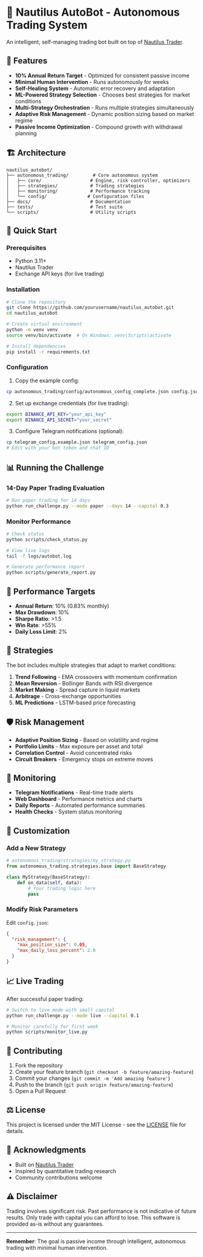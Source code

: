 # 🤖 Nautilus AutoBot - Autonomous Trading System

An intelligent, self-managing trading bot built on top of [Nautilus Trader](https://github.com/nautechsystems/nautilus_trader).

## 🎯 Features

- **10% Annual Return Target** - Optimized for consistent passive income
- **Minimal Human Intervention** - Runs autonomously for weeks
- **Self-Healing System** - Automatic error recovery and adaptation
- **ML-Powered Strategy Selection** - Chooses best strategies for market conditions
- **Multi-Strategy Orchestration** - Runs multiple strategies simultaneously
- **Adaptive Risk Management** - Dynamic position sizing based on market regime
- **Passive Income Optimization** - Compound growth with withdrawal planning

## 🏗️ Architecture

```
nautilus_autobot/
├── autonomous_trading/         # Core autonomous system
│   ├── core/                  # Engine, risk controller, optimizers
│   ├── strategies/            # Trading strategies
│   ├── monitoring/            # Performance tracking
│   └── config/               # Configuration files
├── docs/                      # Documentation
├── tests/                     # Test suite
└── scripts/                   # Utility scripts
```

## 🚀 Quick Start

### Prerequisites

- Python 3.11+
- Nautilus Trader
- Exchange API keys (for live trading)

### Installation

```bash
# Clone the repository
git clone https://github.com/yourusername/nautilus_autobot.git
cd nautilus_autobot

# Create virtual environment
python -m venv venv
source venv/bin/activate  # On Windows: venv\Scripts\activate

# Install dependencies
pip install -r requirements.txt
```

### Configuration

1. Copy the example config:
```bash
cp autonomous_trading/config/autonomous_config_complete.json config.json
```

2. Set up exchange credentials (for live trading):
```bash
export BINANCE_API_KEY="your_api_key"
export BINANCE_API_SECRET="your_secret"
```

3. Configure Telegram notifications (optional):
```bash
cp telegram_config.example.json telegram_config.json
# Edit with your bot token and chat ID
```

## 📊 Running the Challenge

### 14-Day Paper Trading Evaluation

```bash
# Run paper trading for 14 days
python run_challenge.py --mode paper --days 14 --capital 0.3
```

### Monitor Performance

```bash
# Check status
python scripts/check_status.py

# View live logs
tail -f logs/autobot.log

# Generate performance report
python scripts/generate_report.py
```

## 🎯 Performance Targets

- **Annual Return**: 10% (0.83% monthly)
- **Max Drawdown**: 10%
- **Sharpe Ratio**: >1.5
- **Win Rate**: >55%
- **Daily Loss Limit**: 2%

## 🧠 Strategies

The bot includes multiple strategies that adapt to market conditions:

1. **Trend Following** - EMA crossovers with momentum confirmation
2. **Mean Reversion** - Bollinger Bands with RSI divergence
3. **Market Making** - Spread capture in liquid markets
4. **Arbitrage** - Cross-exchange opportunities
5. **ML Predictions** - LSTM-based price forecasting

## 🛡️ Risk Management

- **Adaptive Position Sizing** - Based on volatility and regime
- **Portfolio Limits** - Max exposure per asset and total
- **Correlation Control** - Avoid concentrated risks
- **Circuit Breakers** - Emergency stops on extreme moves

## 📱 Monitoring

- **Telegram Notifications** - Real-time trade alerts
- **Web Dashboard** - Performance metrics and charts
- **Daily Reports** - Automated performance summaries
- **Health Checks** - System status monitoring

## 🔧 Customization

### Add a New Strategy

```python
# autonomous_trading/strategies/my_strategy.py
from autonomous_trading.strategies.base import BaseStrategy

class MyStrategy(BaseStrategy):
    def on_data(self, data):
        # Your trading logic here
        pass
```

### Modify Risk Parameters

Edit `config.json`:
```json
{
  "risk_management": {
    "max_position_size": 0.05,
    "max_daily_loss_percent": 2.0
  }
}
```

## 📈 Live Trading

After successful paper trading:

```bash
# Switch to live mode with small capital
python run_challenge.py --mode live --capital 0.1

# Monitor carefully for first week
python scripts/monitor_live.py
```

## 🤝 Contributing

1. Fork the repository
2. Create your feature branch (`git checkout -b feature/amazing-feature`)
3. Commit your changes (`git commit -m 'Add amazing feature'`)
4. Push to the branch (`git push origin feature/amazing-feature`)
5. Open a Pull Request

## ⚖️ License

This project is licensed under the MIT License - see the [LICENSE](LICENSE) file for details.

## 🙏 Acknowledgments

- Built on [Nautilus Trader](https://nautilustrader.io)
- Inspired by quantitative trading research
- Community contributions welcome

## ⚠️ Disclaimer

Trading involves significant risk. Past performance is not indicative of future results. Only trade with capital you can afford to lose. This software is provided as-is without any guarantees.

---

**Remember**: The goal is passive income through intelligent, autonomous trading with minimal human intervention.